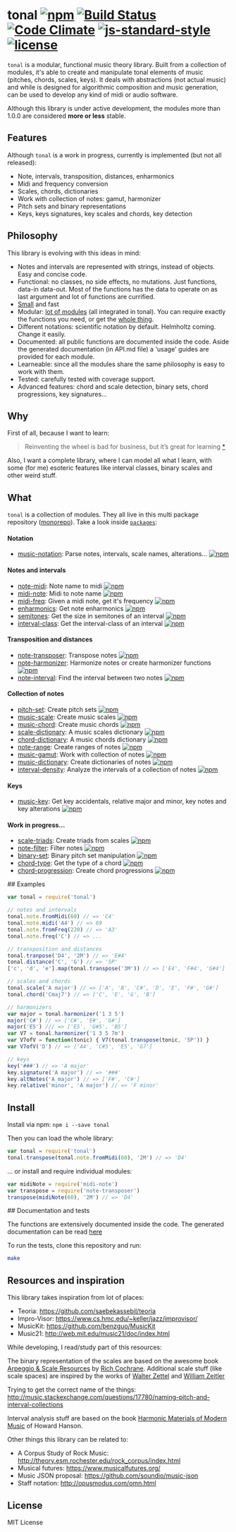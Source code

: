# tonal [![npm](https://img.shields.io/npm/v/tonal.svg)](https://www.npmjs.com/package/tonal) [![Build Status](https://travis-ci.org/danigb/tonal.svg?branch=master)](https://travis-ci.org/danigb/tonal) [![Code Climate](https://codeclimate.com/github/danigb/tonal/badges/gpa.svg)](https://codeclimate.com/github/danigb/tonal) [![js-standard-style](https://img.shields.io/badge/code%20style-standard-brightgreen.svg?style=flat)](https://github.com/feross/standard) [![license](https://img.shields.io/npm/l/tonal.svg)](https://www.npmjs.com/package/tonal)

`tonal` is a modular, functional music theory library. Built from a collection of modules, it's able to create and manipulate tonal elements of music (pitches, chords, scales, keys). It deals with abstractions (not actual music) and while is designed for algorithmic composition and music generation, can be used to develop any kind of midi or audio software.

Although this library is under active development, the modules more than 1.0.0 are considered __more or less__ stable.

## Features

Although `tonal` is a work in progress, currently is implemented (but not all released):

- Note, intervals, transposition, distances, enharmonics
- Midi and frequency conversion
- Scales, chords, dictionaries
- Work with collection of notes: gamut, harmonizer
- Pitch sets and binary representations
- Keys, keys signatures, key scales and chords, key detection

## Philosophy

This library is evolving with this ideas in mind:

- Notes and intervals are represented with strings, instead of objects. Easy and concise code.
- Functional: no classes, no side effects, no mutations. Just functions, data-in data-out. Most of the functions has the data to operate on as last argument and lot of functions are currified.
- [Small](https://rawgit.com/danigb/tonal/master/dist/disc.html) and fast
- Modular: [lot of modules](https://www.npmjs.com/browse/keyword/tonal) (all integrated in tonal). You can require exactly the functions you need, or get the [whole thing](https://www.npmjs.com/package/tonal).
- Different notations: scientific notation by default. Helmholtz coming. Change it easily.
- Documented: all public functions are documented inside the code. Aside the generated documentation (in API.md file) a 'usage' guides are provided for each module.
- Learneable: since all the modules share the same philosophy is easy to work with them.
- Tested: carefully tested with coverage support.
- Advanced features: chord and scale detection, binary sets, chord progressions, key signatures...

## Why

First of all, because I want to learn:

> Reinventing the wheel is bad for business, but it’s great for learning
[*](http://philipwalton.com/articles/how-to-become-a-great-front-end-engineer)

Also, I want a complete library, where I can model all what I learn, with some (for me) esoteric features like interval classes, binary scales and other weird stuff.

## What

`tonal` is a collection of modules. They all live in this
multi package repository ([monorepo](https://github.com/babel/babel/blob/master/doc/design/monorepo.md)). Take a look inside [`packages`](https://github.com/danigb/tonal/tree/master/packages):

#### Notation
- [music-notation](https://github.com/danigb/tonal/tree/master/packages/music-notation):
Parse notes, intervals, scale names, alterations...
[![npm](https://img.shields.io/npm/v/music-notation.svg)](https://www.npmjs.com/package/music-notation)

#### Notes and intervals
- [note-midi](https://github.com/danigb/tonal/tree/master/packages/note-midi):
Note name to midi
[![npm](https://img.shields.io/npm/v/note-midi.svg)](https://www.npmjs.com/package/note-midi)
- [midi-note](https://github.com/danigb/tonal/tree/master/packages/midi-note):
Midi to note name
[![npm](https://img.shields.io/npm/v/midi-note.svg)](https://www.npmjs.com/package/midi-note)
- [midi-freq](https://github.com/danigb/tonal/tree/master/packages/midi-freq):
Given a midi note, get it's frequency
[![npm](https://img.shields.io/npm/v/midi-freq.svg)](https://www.npmjs.com/package/midi-freq)
- [enharmonics](https://github.com/danigb/tonal/tree/master/packages/enharmonics):
Get note enharmonics
[![npm](https://img.shields.io/npm/v/enharmonics.svg)](https://www.npmjs.com/package/enharmonics)
- [semitones](https://github.com/danigb/tonal/tree/master/packages/semitones):
Get the size in semitones of an interval
[![npm](https://img.shields.io/npm/v/semitones.svg)](https://www.npmjs.com/package/semitones)
- [interval-class](https://github.com/danigb/tonal/tree/master/packages/interval-class):
Get the interval-class of an interval
[![npm](https://img.shields.io/npm/v/interval-class.svg)](https://www.npmjs.com/package/interval-class)


#### Transposition and distances
- [note-transposer](https://github.com/danigb/tonal/tree/master/packages/note-transposer):
Transpose notes
[![npm](https://img.shields.io/npm/v/note-transposer.svg)](https://www.npmjs.com/package/note-transposer)
- [note-harmonizer](https://github.com/danigb/tonal/tree/master/packages/note-harmonizer):
Harmonize notes or create harmonizer functions
[![npm](https://img.shields.io/npm/v/note-harmonizer.svg)](https://www.npmjs.com/package/note-harmonizer)
- [note-interval](https://github.com/danigb/tonal/tree/master/packages/note-interval):
Find the interval between two notes
[![npm](https://img.shields.io/npm/v/note-interval.svg)](https://www.npmjs.com/package/note-interval)

#### Collection of notes
- [pitch-set](https://github.com/danigb/tonal/tree/master/packages/pitch-set):
Create pitch sets
[![npm](https://img.shields.io/npm/v/pitch-set.svg)](https://www.npmjs.com/package/pitch-set)
- [music-scale](https://github.com/danigb/tonal/tree/master/packages/music-scale):
Create music scales
[![npm](https://img.shields.io/npm/v/music-scale.svg)](https://www.npmjs.com/package/music-scale)
- [music-chord](https://github.com/danigb/tonal/tree/master/packages/music-chord):
Create music chords
[![npm](https://img.shields.io/npm/v/music-chord.svg)](https://www.npmjs.com/package/music-chord)
- [scale-dictionary](https://github.com/danigb/tonal/tree/master/packages/scale-dictionary):
A music scales dictionary
[![npm](https://img.shields.io/npm/v/scale-dictionary.svg)](https://www.npmjs.com/package/scale-dictionary)
- [chord-dictionary](https://github.com/danigb/tonal/tree/master/packages/chord-dictionary):
A music chords dictionary
[![npm](https://img.shields.io/npm/v/chord-dictionary.svg)](https://www.npmjs.com/package/chord-dictionary)
- [note-range](https://github.com/danigb/tonal/tree/master/packages/note-range):
Create ranges of notes
[![npm](https://img.shields.io/npm/v/note-range.svg)](https://www.npmjs.com/package/note-range)
- [music-gamut](https://github.com/danigb/tonal/tree/master/packages/music-gamut):
Work with collection of notes
[![npm](https://img.shields.io/npm/v/music-gamut.svg)](https://www.npmjs.com/package/music-gamut)
- [music-dictionary](https://github.com/danigb/tonal/tree/master/packages/music-dictionary):
Create dictionaries of notes
[![npm](https://img.shields.io/npm/v/music-dictionary.svg)](https://www.npmjs.com/package/mmusic-dictionary)
- [interval-density](https://github.com/danigb/tonal/tree/master/packages/interval-density):
Analyze the intervals of a collection of notes
[![npm](https://img.shields.io/npm/v/interval-density.svg)](https://www.npmjs.com/package/interval-density)

#### Keys
- [music-key](https://github.com/danigb/tonal/tree/master/packages/music-key):
Get key accidentals, relative major and minor, key notes and key alterations
[![npm](https://img.shields.io/npm/v/music-key.svg)](https://www.npmjs.com/package/music-key)

#### Work in progress...

- [scale-triads](https://github.com/danigb/tonal/tree/master/packages/scale-triads):
Create triads from scales
[![npm](https://img.shields.io/npm/v/scale-triads.svg)](https://www.npmjs.com/package/scale-triads)
- [note-filter](https://github.com/danigb/tonal/tree/master/packages/note-filter):
Filter notes
[![npm](https://img.shields.io/npm/v/note-filter.svg)](https://www.npmjs.com/package/note-filter)
- [binary-set](https://github.com/danigb/tonal/tree/master/packages/binary-set):
Binary pitch set manipulation
[![npm](https://img.shields.io/npm/v/binary-set.svg)](https://www.npmjs.com/package/binary-set)
- [chord-type](https://github.com/danigb/tonal/tree/master/packages/chord-type):
Get the type of a chord
[![npm](https://img.shields.io/npm/v/chord-type.svg)](https://www.npmjs.com/package/chord-type)
- [chord-progression](https://github.com/danigb/tonal/tree/master/packages/chord-progression):
Create chord progressions
[![npm](https://img.shields.io/npm/v/chord-progression.svg)](https://www.npmjs.com/package/chord-progression)

## Examples

```js
var tonal = require('tonal')

// notes and intervals
tonal.note.fromMidi(60) // => 'C4'
tonal.note.midi('A4') // => 69
tonal.note.fromFreq(220) // => 'A3'
tonal.note.freq('C') // => ...

// transposition and distances
tonal.tranpose('D4', '2M') // => 'E#4'
tonal.distance('C', 'G') // => '5P'
['c', 'd', 'e'].map(tonal.transpose('3M')) // => ['E4', 'F#4', 'G#4']

// scales and chords
tonal.scale('A major') // => ['A', 'B', 'C#', 'D', 'E', 'F#', 'G#']
tonal.chord('Cmaj7') // => ['C', 'E', 'G', 'B']

// harmonizers
var major = tonal.harmonizer('1 3 5')
major('C#') // => ['C#', 'E#', 'G#']
major('E5') /// => ['E5', 'G#5', 'B5']
var V7 = tonal.harmonizer('1 3 5 7m')
var V7ofV = function(tonic) { V7(tonal.transpose(tonic, '5P')) }
var V7ofV('D') // => ['A4', 'C#5', 'E5', 'G7']

// keys
key('###') // => 'A major'
key.signature('A major') // => '###'
key.altNotes('A major') // => ['F#', 'C#']
key.relative('minor', 'A major') // => 'F minor'
```

## Install

Install via npm: `npm i --save tonal`

Then you can load the whole library:

```js
var tonal = require('tonal')
tonal.transpose(tonal.note.fromMidi(60), '2M') // => 'D4'
```

... or install and require individual modules:

```js
var midiNote = require('midi-note')
var transpose = require('note-transposer')
transpose(midiNote(60), '2M') // => 'D4'
```

## Documentation and tests

The functions are extensively documented inside the code. The generated documentation can be read [here]()

To run the tests, clone this repository and run:

```bash
make
```

## Resources and inspiration

This library takes inspiration from lot of places:

- Teoria: https://github.com/saebekassebil/teoria
- Impro-Visor: https://www.cs.hmc.edu/~keller/jazz/improvisor/
- MusicKit: https://github.com/benzguo/MusicKit
- Music21: http://web.mit.edu/music21/doc/index.html

While developing, I read/study part of this resources:

The binary representation of the scales are based on the awesome book [Arpeggio & Scale Resources](https://archive.org/details/ScaleAndArpeggioResourcesAGuitarEncyclopedia) by [Rich Cochrane](http://cochranemusic.com/). Additional scale stuff (like scale spaces) are inspired by the works of [Walter Zettel](http://www.muzuu.org/new_life/pics/simpleblog/scales/scalesadvice.html) and [William Zeitler](http://www.allthescales.org/)

Trying to get the correct name of the things:
http://music.stackexchange.com/questions/17780/naming-pitch-and-interval-collections

Interval analysis stuff are based on the book [Harmonic Materials of Modern Music](https://archive.org/details/harmonicmaterial00hans) of Howard Hanson.

Other things this library can be related to:

- A Corpus Study of Rock Music:  http://theory.esm.rochester.edu/rock_corpus/index.html
- Musical futures: https://www.musicalfutures.org/
- Music JSON proposal: https://github.com/soundio/music-json
- Staff notation: http://opusmodus.com/omn.html

## License

MIT License
